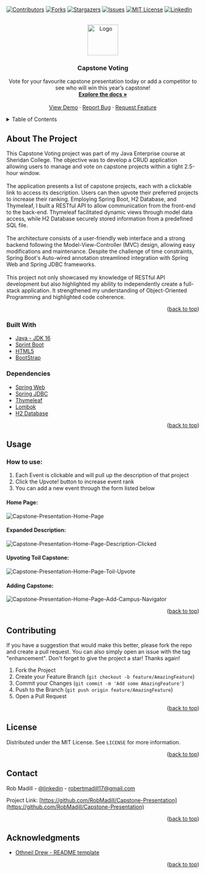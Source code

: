 <div id="top"></div>

<!-- PROJECT SHIELDS -->
[![Contributors][contributors-shield]][contributors-url]
[![Forks][forks-shield]][forks-url]
[![Stargazers][stars-shield]][stars-url]
[![Issues][issues-shield]][issues-url]
[![MIT License][license-shield]][license-url]
[![LinkedIn][linkedin-shield]][linkedin-url]


<!-- PROJECT LOGO -->
<br />
<div align="center">
  <a href="https://github.com/RobMadill/Capstone-Presentation">
    <img src="https://user-images.githubusercontent.com/19481324/158642612-e676c8ff-6e5f-40b7-9539-f7f95d419034.png" alt="Logo" width="80" height="80">
  </a>

<h3 align="center">Capstone Voting</h3>

  <p align="center">
    Vote for your favourite capstone presentation today or add a competitor to see who will win this year’s capstone!
    <br />
    <a href="https://github.com/RobMadill/Capstone-Presentation"><strong>Explore the docs »</strong></a>
    <br />
    <br />
    <a href="https://github.com/RobMadill/Capstone-Presentation">View Demo</a>
    ·
    <a href="https://github.com/RobMadill/Capstone-Presentation/issues">Report Bug</a>
    ·
    <a href="https://github.com/RobMadill/Capstone-Presentation/issues">Request Feature</a>
  </p>
</div>


<!-- TABLE OF CONTENTS -->
<details>
  <summary>Table of Contents</summary>
  <ol>
    <li>
      <a href="#about-the-project">About The Project</a>
      <ul>
        <li><a href="#built-with">Built With</a></li>
      </ul>
    </li>
    <li>
     <a href="#usage">Usage</a>
     <ul>
      <li><a href="#how-to-use">How to use:</a></li>
     </ul>
   </li>
    <li><a href="#contributing">Contributing</a></li>
    <li><a href="#license">License</a></li>
    <li><a href="#contact">Contact</a></li>
    <li><a href="#acknowledgments">Acknowledgments</a></li>
  </ol>
</details>


<!-- ABOUT THE PROJECT -->
## About The Project
This Capstone Voting project was part of my Java Enterprise course at Sheridan College. The objective was to develop a CRUD application allowing users to manage and vote on capstone projects within a tight 2.5-hour window. <br><br>
The application presents a list of capstone projects, each with a clickable link to access its description. Users can then upvote their preferred projects to increase their ranking. Employing Spring Boot, H2 Database, and Thymeleaf, I built a RESTful API to allow communication from the front-end to the back-end. Thymeleaf facilitated dynamic views through model data access, while H2 Database securely stored information from a predefined SQL file.<br><br>
The architecture consists of a user-friendly web interface and a strong backend following the Model-View-Controller (MVC) design, allowing easy modifications and maintenance. Despite the challenge of time constraints, Spring Boot's Auto-wired annotation streamlined integration with Spring Web and Spring JDBC frameworks.<br><br>
This project not only showcased my knowledge of RESTful API development but also highlighted my ability to independently create a full-stack application. It strengthened my understanding of Object-Oriented Programming and highlighted code coherence.

<p align="right">(<a href="#top">back to top</a>)</p>


### Built With

* [Java - JDK 16](https://openjdk.java.net/)
* [Sprint Boot](https://spring.io/projects/spring-boot)
* [HTML5](https://angular.io/)
* [BootStrap](https://getbootstrap.com/)

### Dependencies
* [Spring Web](https://spring.io/)
* [Spring JDBC](https://spring.io/)
* [Thymeleaf](https://www.thymeleaf.org/)
* [Lombok](https://projectlombok.org/download)
* [H2 Database](https://www.h2database.com/html/main.html)


<p align="right">(<a href="#top">back to top</a>)</p>


<!-- USAGE EXAMPLES -->
## Usage

### How to use:
1. Each Event is clickable and will pull up the description of that project
2. Click the Upvote! button to increase event rank
3. You can add a new event through the form listed below

#### Home Page:
![Capstone-Presentation-Home-Page](https://user-images.githubusercontent.com/19481324/156096424-83f71541-60dd-4f3c-9483-38b955a46f68.png)

#### Expanded Description:
![Capstone-Presentation-Home-Page-Description-Clicked](https://user-images.githubusercontent.com/19481324/156096604-2f92d508-ecea-4403-bbcb-980ebb37c128.png)

#### Upvoting Toil Capstone:
![Capstone-Presentation-Home-Page-Toil-Upvote](https://user-images.githubusercontent.com/19481324/156096658-614ae2e0-3e9a-4b68-9f58-249f099a041e.png)

#### Adding Capstone:
![Capstone-Presentation-Home-Page-Add-Campus-Navigator](https://user-images.githubusercontent.com/19481324/156096728-dcc346ab-3904-4ec9-b477-4c52d52f64c7.png)

<p align="right">(<a href="#top">back to top</a>)</p>


<!-- CONTRIBUTING -->
## Contributing

If you have a suggestion that would make this better, please fork the repo and create a pull request. You can also simply open an issue with the tag "enhancement".
Don't forget to give the project a star! Thanks again!

1. Fork the Project
2. Create your Feature Branch (`git checkout -b feature/AmazingFeature`)
3. Commit your Changes (`git commit -m 'Add some AmazingFeature'`)
4. Push to the Branch (`git push origin feature/AmazingFeature`)
5. Open a Pull Request

<p align="right">(<a href="#top">back to top</a>)</p>



<!-- LICENSE -->
## License

Distributed under the MIT License. See `LICENSE` for more information.

<p align="right">(<a href="#top">back to top</a>)</p>



<!-- CONTACT -->
## Contact

Rob Madill - [@linkedin](https://www.linkedin.com/in/robert-madill/) - robertmadill17@gmail.com

Project Link: [https://github.com/RobMadill/Capstone-Presentation](https://github.com/RobMadill/Capstone-Presentation)

<p align="right">(<a href="#top">back to top</a>)</p>



<!-- ACKNOWLEDGMENTS -->
## Acknowledgments

* [Othneil Drew - README template](https://github.com/othneildrew/Best-README-Template)

<p align="right">(<a href="#top">back to top</a>)</p>



<!-- MARKDOWN LINKS & IMAGES -->
[contributors-shield]: https://img.shields.io/github/contributors/RobMadill/Capstone-Presentation.svg?style=for-the-badge
[contributors-url]: https://github.com/RobMadill/Capstone-Presentation/graphs/contributors
[forks-shield]: https://img.shields.io/github/forks/RobMadill/Capstone-Presentation.svg?style=for-the-badge
[forks-url]: https://github.com/RobMadill/Capstone-Presentation/network/members
[stars-shield]: https://img.shields.io/github/stars/RobMadill/Capstone-Presentation.svg?style=for-the-badge
[stars-url]: https://github.com/RobMadill/Capstone-Presentation/stargazers
[issues-shield]: https://img.shields.io/github/issues/RobMadill/Capstone-Presentation.svg?style=for-the-badge
[issues-url]: https://github.com/RobMadill/Capstone-Presentation/issues
[license-shield]: https://img.shields.io/github/license/RobMadill/Capstone-Presentation.svg?style=for-the-badge
[license-url]: https://github.com/RobMadill/Capstone-Presentation/blob/master/LICENSE.txt
[linkedin-shield]: https://img.shields.io/badge/-LinkedIn-black.svg?style=for-the-badge&logo=linkedin&colorB=555
[linkedin-url]: https://www.linkedin.com/in/robert-madill/
